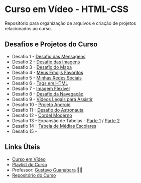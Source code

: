 # Curso em Vídeo - HTML-CSS

Repositório para organização de arquivos e criação de projetos relacionados ao curso.

## Desafios e Projetos do Curso

* Desafio 1 - [Desafio das Mensagens](https://capeloo.github.io/html-css/desafios/d001/)
* Desafio 2 - [Desafio das Imagens](https://capeloo.github.io/html-css/desafios/d002/)
* Desafio 3 - [Desafio do Mapa](https://capeloo.github.io/html-css/desafios/d003/)
* Desafio 4 - [Meus Emojis Favoritos](https://capeloo.github.io/html-css/desafios/d004/)
* Desafio 5 - [Minhas Redes Sociais](https://capeloo.github.io/html-css/desafios/d005/)
* Desafio 6 - [Tags em HTML](https://capeloo.github.io/html-css/desafios/d006/)
* Desafio 7 - [Imagem Flexível](https://capeloo.github.io/html-css/desafios/d007/)
* Desafio 8 - [Desafio da Navegação](https://capeloo.github.io/html-css/desafios/d008/)
* Desafio 9 - [Vídeos Legais para Assistir](https://capeloo.github.io/html-css/desafios/d009/)
* Desafio 10 - [Projeto Android](https://capeloo.github.io/html-css/desafios/d010/)
* Desafio 11 - [Desafio do Astronauta](https://capeloo.github.io/html-css/desafios/d011/)
* Desafio 12 - [Cordel Moderno](https://capeloo.github.io/html-css/desafios/d012/)
* Desafio 13 - Expansão de Tabelas - [Parte 1](https://capeloo.github.io/html-css/desafios/d013/tabela01.html) / [Parte 2](https://capeloo.github.io/html-css/desafios/d013/tabela02.html)
* Desafio 14 - [Tabela de Médias Escolares](https://capeloo.github.io/html-css/desafios/d014/index.html)
* Desafio 15 - 

## Links Úteis

* [Curso em Vídeo](https://www.cursoemvideo.com/)
* [Playlist do Curso](https://www.youtube.com/playlist?list=PLHz_AreHm4dkZ9-atkcmcBaMZdmLHft8n)
* Professor: [Gustavo Guanabara](https://github.com/gustavoguanabara) 🖖🏻
* [Repositório do Curso](https://github.com/gustavoguanabara/html-css)
